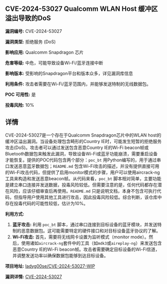 ## CVE-2024-53027 Qualcomm WLAN Host 缓冲区溢出导致的DoS

**漏洞编号:** CVE-2024-53027

**漏洞类型:** 拒绝服务 (DoS)

**影响应用:** Qualcomm Snapdragon 芯片

**危害等级:** 中危，可能导致设备Wi-Fi/蓝牙连接中断

**影响版本:** 受影响的Snapdragon平台和版本众多，详见漏洞库信息

**利用条件:** 攻击者需要在Wi-Fi/蓝牙范围内，并能够发送特制的无线数据包。

**POC 可用性:** 是

**投毒风险:** 10%

## 详情

CVE-2024-53027是一个存在于Qualcomm Snapdragon芯片中的WLAN host的缓冲区溢出漏洞。当设备处理包含畸形的Country IE时，可能发生短暂的拒绝服务攻击(DoS)。攻击者可以通过发送包含恶意Country IE的Wi-Fi beacon帧或Bluetooth数据包来触发此漏洞，导致设备Wi-Fi或蓝牙功能崩溃，需要重启设备才能恢复。提供的POC代码包含两个部分：`poc_bt` 用Python编写的，用于通过串口发送恶意蓝牙数据包；`README.md` 包含Wi-Fi攻击的描述，并没有提供直接可用的Wi-Fi攻击代码，但提供了启用monitor模式的步骤，用户可以使用aircrack-ng工具来构造和发送恶意beacon帧。从代码来看，`poc_bt` 脚本相对简单，主要功能是建立串口连接并发送数据，投毒风险较低。但需要注意的是，任何代码都存在潜在风险，应该仔细审查后再使用。`README.md` 只是说明文档，本身不包含可执行代码，但指导用户使用其他工具进行攻击，因此投毒风险较低。综合判断，该仓库中存在投毒代码的可能性较低，估计为10%。

**利用方式:**

1.  **蓝牙攻击:**  利用 `poc_bt` 脚本，通过串口连接到目标设备的蓝牙模块，并发送特制的恶意数据包。这可能需要特定的硬件接口和对目标设备蓝牙协议的了解。
2.  **Wi-Fi攻击:**  首先，需要将无线网卡设置为监听模式（monitor mode）。然后，使用诸如`aircrack-ng`套件中的工具（如`mdk3`或`aireplay-ng`）来发送包含恶意Country IE的Wi-Fi beacon帧。攻击者需要确定目标设备的Wi-Fi信道，并调整发送功率以确保数据包能够到达目标设备。

**项目地址:** [ladyg00se/CVE-2024-53027-WIP](https://github.com/ladyg00se/CVE-2024-53027-WIP)

**漏洞详情:** [CVE-2024-53027](https://nvd.nist.gov/vuln/detail/CVE-2024-53027)
